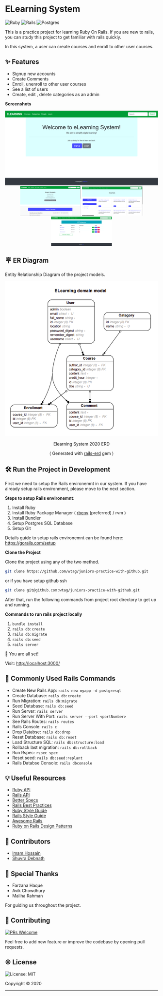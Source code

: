 # ELearning System
![Ruby](https://img.shields.io/badge/ruby-%23CC342D.svg?&style=for-the-badge&logo=ruby&logoColor=white)
![Rails](https://img.shields.io/badge/rails%20-%23CC0000.svg?&style=for-the-badge&logo=ruby-on-rails&logoColor=white)
![Postgres](https://img.shields.io/badge/postgres-%23316192.svg?&style=for-the-badge&logo=postgresql&logoColor=white)

This is a practice project for learning Ruby On Rails. If you are new to rails, you can study this project to get familiar with rails quickly.

In this system, a user can create courses and enroll to other user courses.

## ✨ Features

- Signup new accounts
- Create Comments
- Enroll, unenroll to other user courses
- See a list of users
- Create, edit , delete categories as an admin

**Screenshots**

<p float="left" align="center">
  <img src="public/images/elearningsystem.png" />
  <img src="public/images/profile.png" width="200"/>
  <img src="public/images/courses.png" width="200"> 
  <img src="public/images/categories.png" width="200">
</p>

## 🪧 ER Diagram

Entity Relationship Diagram of the project models.

<div align="center">
  <img src="public/images/erd.png" alt="ELearning System ERD">

  <p>Elearning System 2020 ERD</p>
  <p>( Generated with <a href="https://github.com/voormedia/rails-erd">rails-erd</a> gem )</p>
</div>

## 🛠️ Run the Project in Development

First we need to setup the Rails environemnt in our system. If you have already setup rails environment, please move to the next section.

**Steps to setup Rails environemnt:**

1. Install Ruby
1. Install Ruby Package Manager ( [rbenv](https://github.com/rbenv/rbenv) (preferred) / rvm )
2. Install Bundler 
3. Setup Postgres SQL Database
4. Setup Git 

Details guide to setup rails environemnt can be found here: https://gorails.com/setup

**Clone the Project**

Clone the project using any of the two method. 

```bash
git clone https://github.com/wtag/juniors-practice-with-github.git
```

or if you have setup github ssh

```bash
git clone git@github.com:wtag/juniors-practice-with-github.git
```

After that, run the following commands from project root directory to get up and running.

**Commands to run rails project locally**

1. `bundle install`
2. `rails db:create`
3. `rails db:migrate`
4. `rails db:seed`
5. `rails server`

🌟 You are all set!

Visit: [http://localhost:3000/](http://localhost:3000/)


## 🔰 Commonly Used Rails Commands

- Create New Rails App: `rails new myapp -d postgresql`
- Create Database: `rails db:create`
- Run Migration: `rails db:migrate`
- Seed Database: `rails db:seed`
- Run Server: `rails server`
- Run Server With Port: `rails server --port <portNumber>`
- See Rails Routes: `rails routes`
- Rails Console: `rails c`
- Drop Databse: `rails db:drop`
- Reset Database: `rails db:reset`
- Load Structure SQL: `rails db:structure:load`
- Rollback last migration: `rails db:rollback`
- Run Rspec: `rspec spec`
- Reset seed: `rails db:seed:replant`
- Rails Databse Console: `rails dbconsole`

## 💡 Useful Resources

- [Ruby API](https://rubyapi.org/)
- [Rails API](https://api.rubyonrails.org/)
- [Better Specs](https://www.betterspecs.org/)
- [Rails Best Practices](https://rails-bestpractices.com/)
- [Ruby Style Guide](https://github.com/rubocop-hq/ruby-style-guide)
- [Rails Style Guide](https://github.com/rubocop-hq/rails-style-guide)
- [Awesome Rails](https://github.com/gramantin/awesome-rails#readme)
- [Ruby on Rails Design Patterns](https://codeclimate.com/blog/7-ways-to-decompose-fat-activerecord-models/)
## 🍰 Contributors

- [Imam Hossain](https://github.com/Santho07)
- [Shuvra Debnath](https://github.com/shuvra-mbstu)

## 🙇 Special Thanks

- Farzana Haque
- Avik Chowdhury
- Maliha Rahman

For guiding us throughout the project.

## 💎 Contributing
[![PRs Welcome](https://img.shields.io/badge/PRs-welcome-brightgreen.svg?style=flat-square)](http://makeapullrequest.com)

Feel free to add new feature or improve the codebase by opening pull requests.

## ©️ License

![License: MIT](https://img.shields.io/badge/License-MIT-green.svg)

Copyright &copy; 2020

<hr>

